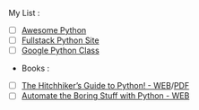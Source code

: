 My List : 

- [ ] [Awesome Python](https://github.com/vinta/awesome-python)
- [ ] [Fullstack Python Site](https://www.fullstackpython.com)
- [ ] [Google Python Class](https://developers.google.com/edu/python/)

+ Books :
- [ ] [The Hitchhiker’s Guide to Python! - WEB](http://docs.python-guide.org/en/latest/#)/[PDF](http://index-of.es/Varios-2/The%20Hitchiker's%20Guide%20to%20Python.pdf)
- [ ] [Automate the Boring Stuff with Python - WEB](https://automatetheboringstuff.com/#toc) 
